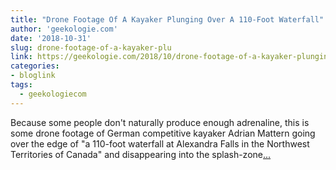 ```yaml
---
title: "Drone Footage Of A Kayaker Plunging Over A 110-Foot Waterfall"
author: 'geekologie.com'
date: '2018-10-31'
slug: drone-footage-of-a-kayaker-plu
link: https://geekologie.com/2018/10/drone-footage-of-a-kayaker-plunging-over.php
categories:
- bloglink
tags:
  - geekologiecom
---
```


Because some people don't naturally produce enough adrenaline, this is some drone footage of German competitive kayaker Adrian Mattern going over the edge of "a 110-foot waterfall at Alexandra Falls in the Northwest Territories of Canada" and disappearing into the splash-zone[... <i class="fas fa-external-link-alt"></i>](https://geekologie.com/2018/10/drone-footage-of-a-kayaker-plunging-over.php)

